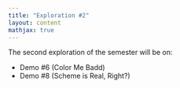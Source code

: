 ```yaml
---
title: "Exploration #2"
layout: content
mathjax: true
---
```


The second exploration of the semester will be on:

+   Demo #6 (Color Me Badd)
+   Demo #8 (Scheme is Real, Right?)
